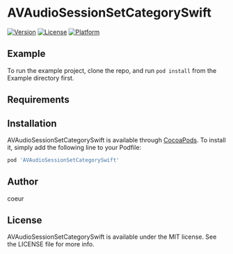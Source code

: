 # AVAudioSessionSetCategorySwift

[![Version](https://img.shields.io/cocoapods/v/AVAudioSessionSetCategorySwift.svg?style=flat)](https://cocoapods.org/pods/AVAudioSessionSetCategorySwift)
[![License](https://img.shields.io/cocoapods/l/AVAudioSessionSetCategorySwift.svg?style=flat)](https://cocoapods.org/pods/AVAudioSessionSetCategorySwift)
[![Platform](https://img.shields.io/cocoapods/p/AVAudioSessionSetCategorySwift.svg?style=flat)](https://cocoapods.org/pods/AVAudioSessionSetCategorySwift)

## Example

To run the example project, clone the repo, and run `pod install` from the Example directory first.

## Requirements

## Installation

AVAudioSessionSetCategorySwift is available through [CocoaPods](https://cocoapods.org). To install
it, simply add the following line to your Podfile:

```ruby
pod 'AVAudioSessionSetCategorySwift'
```

## Author

coeur

## License

AVAudioSessionSetCategorySwift is available under the MIT license. See the LICENSE file for more info.
